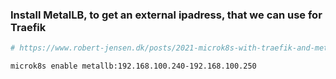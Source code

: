 ### Install MetalLB, to get an external ipadress, that we can use for Traefik

```bash
# https://www.robert-jensen.dk/posts/2021-microk8s-with-traefik-and-metallb/

microk8s enable metallb:192.168.100.240-192.168.100.250

```
